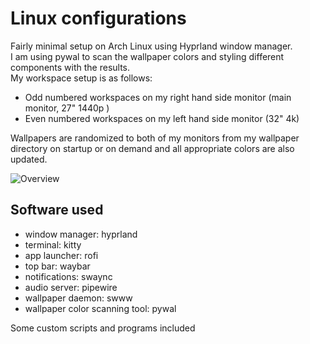 # Linux configurations
Fairly minimal setup on Arch Linux using Hyprland window manager.  
I am using pywal to scan the wallpaper colors and styling different components with the results.  
My workspace setup is as follows:  
- Odd numbered workspaces on my right hand side monitor (main monitor, 27" 1440p )  
- Even numbered workspaces on my left hand side monitor (32" 4k)  

Wallpapers are randomized to both of my monitors from my wallpaper directory on startup or on demand and all appropriate colors are also updated.  

![Overview](docs/github_background.gif)

## Software used
- window manager: hyprland
- terminal: kitty
- app launcher: rofi
- top bar: waybar
- notifications: swaync
- audio server: pipewire
- wallpaper daemon: swww
- wallpaper color scanning tool: pywal

Some custom scripts and programs included
